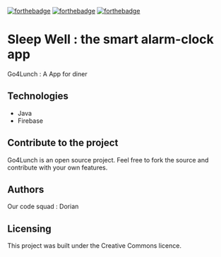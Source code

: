 [![forthebadge](https://forthebadge.com/images/badges/cc-0.svg)](https://forthebadge.com) [![forthebadge](https://forthebadge.com/images/badges/made-with-javascript.svg)](https://forthebadge.com) [![forthebadge](https://forthebadge.com/images/badges/uses-css.svg)](https://forthebadge.com)

# Sleep Well : the smart alarm-clock app

Go4Lunch : A App for diner 

## Technologies
- Java 
- Firebase 

## Contribute to the project

Go4Lunch is an open source project. Feel free to fork the source and contribute with your own features.

## Authors

Our code squad : Dorian 

## Licensing

This project was built under the Creative Commons licence.